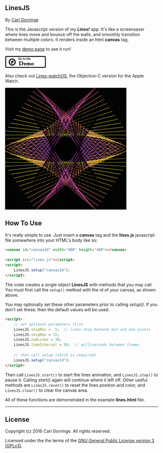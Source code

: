 ## LinesJS

By [Carl Gorringe](http://carl.gorringe.org)

This is the Javascript version of my ***Lines!*** app.  It's like a screensaver where lines move and bounce off the walls, and smoothly transition between multiple colors.  It renders inside an html **canvas** tag.  

Visit my [demo page](http://carl.gorringe.org/pub/code/javascript/LinesJS/) to see it run!

[![](img/badge_demo.png)](http://carl.gorringe.org/pub/code/javascript/LinesJS/)

Also check out [Lines-watchOS](https://github.com/cgorringe/Lines-watchOS), the Objective-C version for the Apple Watch.


![](img/screenshot1.jpg)

## How To Use

It's really simple to use.  Just insert a **canvas** tag and the **lines.js** javascript file somewhere into your HTML's body like so:

```html
<canvas id="canvasId" width="400" height="400"></canvas>

<script src="lines.js"></script>
<script>
	LinesJS.setup("canvasId");
</script>

```
The code creates a single object **LinesJS** with methods that you may call.  You must first call the `setup()` method with the id of your canvas, as shown above.

You may optionally set these other parameters prior to calling _setup()_. If you don't set these, then the default values will be used.

```html
<script>
	// set optional parameters first
	LinesJS.skipMin =  5;  // lines skip between min and max pixels
	LinesJS.skipMax = 15;
	LinesJS.numLines = 30;
	LinesJS.timeInterval = 50;  // milliseconds between frames

	// then call setup (which is required)
	LinesJS.setup("canvasId");
</script>
```
Then call `LinesJS.start()` to start the lines animation, and `LinesJS.stop()` to pause it.  Calling _start()_ again will continue where it left off.  Other useful methods are `LinesJS.reset()` to reset the lines position and color, and `LinesJS.clear()` to clear the canvas area.

All of these functions are demonstrated in the example **lines.html** file.

_____

## License

Copyright (c) 2016 Carl Gorringe. All rights reserved.

Licensed under the the terms of the [GNU General Public License version 3 (GPLv3)](http://www.gnu.org/licenses/gpl-3.0.html).
